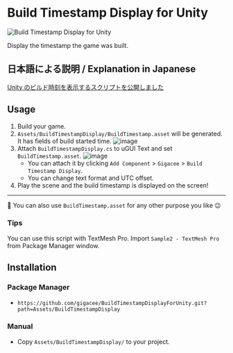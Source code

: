 # Build Timestamp Display for Unity

![Build Timestamp Display for Unity](https://user-images.githubusercontent.com/5264444/103909925-9d637180-5147-11eb-957f-4c880eb90744.png)

Display the timestamp the game was built.

## 日本語による説明 / Explanation in Japanese

[Unity のビルド時刻を表示するスクリプトを公開しました](https://blog.gigacreation.jp/entry/2020/10/10/123134)

## Usage

1. Build your game.
2. `Assets/BuildTimestampDisplay/BuildTimestamp.asset` will be generated. It has fields of build started time.
![image](https://user-images.githubusercontent.com/5264444/103910707-7d807d80-5148-11eb-8ddc-ec4cdec380f0.png)
3. Attach `BuildTimestampDisplay.cs` to uGUI Text and set `BuildTimestamp.asset`.
![image](https://user-images.githubusercontent.com/5264444/103911108-f8499880-5148-11eb-84bd-d3bc067deac1.png)
    - You can attach it by clicking `Add Component` > `Gigacee` > `Build Timestamp Display`.
    - You can change text format and UTC offset.
4. Play the scene and the build timestamp is displayed on the screen!

---

:memo: You can also use `BuildTimestamp.asset` for any other purpose you like :wink:

### Tips

You can use this script with TextMesh Pro. Import `Sample2 - TextMesh Pro` from Package Manager window.

## Installation

### Package Manager

- `https://github.com/gigacee/BuildTimestampDisplayForUnity.git?path=Assets/BuildTimestampDisplay`

### Manual

- Copy `Assets/BuildTimestampDisplay/` to your project.
